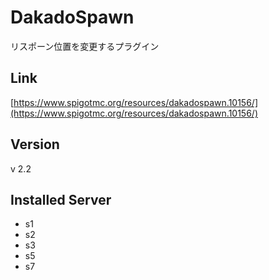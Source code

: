 # DakadoSpawn
リスポーン位置を変更するプラグイン

## Link
[https://www.spigotmc.org/resources/dakadospawn.10156/](https://www.spigotmc.org/resources/dakadospawn.10156/)

## Version
v 2.2

## Installed Server
- s1
- s2
- s3
- s5
- s7
